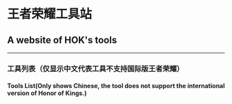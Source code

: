 # 王者荣耀工具站
## A website of HOK's tools
---
### 工具列表（仅显示中文代表工具不支持国际版王者荣耀）
#### Tools List(Only shows Chinese, the tool does not support the international version of Honor of Kings.)
